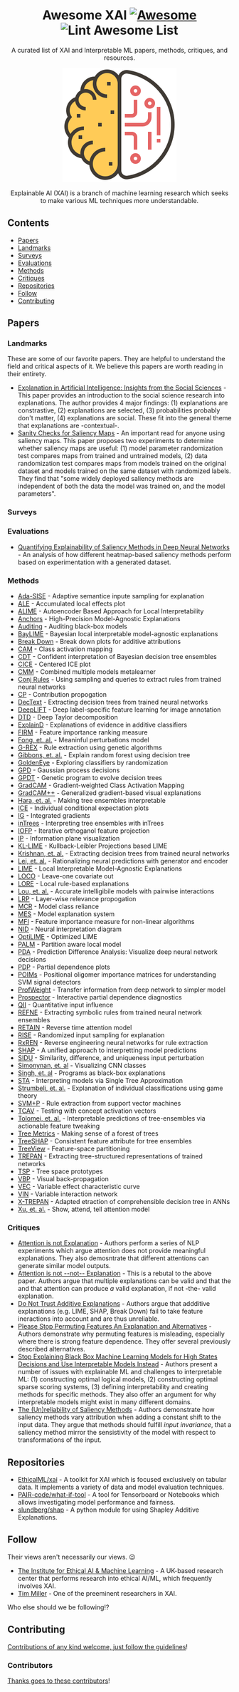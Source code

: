 <div align="center">

<!-- title -->
<!--lint ignore no-dead-urls-->
# Awesome XAI [![Awesome](https://awesome.re/badge.svg)](https://awesome.re) ![Lint Awesome List](https://github.com/altamiracorp/awesome-xai/workflows/Lint%20Awesome%20List/badge.svg)

<!-- subtitle -->
A curated list of XAI and Interpretable ML papers, methods, critiques, and resources.

<!-- image -->
<img src="https://github.com/altamiracorp/awesome-xai/blob/master/images/icon.png?raw=true" />

<!-- description -->
Explainable AI (XAI) is a branch of machine learning research which seeks to make various 
ML techniques more understandable.

</div>

<!-- TOC -->

## Contents
- [Papers](#papers)
 - [Landmarks](#landmarks)
 - [Surveys](#surveys)
 - [Evaluations](#evaluations)
 - [Methods](#methods)
 - [Critiques](#critiques)
- [Repositories](#repositories)
- [Follow](#follow)
- [Contributing](#contributing)


<!-- CONTENT -->
## Papers

### Landmarks

These are some of our favorite papers. They are helpful to understand the field
and critical aspects of it. We believe this papers are worth reading in their
entirety.

- [Explanation in Artificial Intelligence: Insights from the Social Sciences](https://arxiv.org/abs/1706.07269) - This paper provides an introduction to the social science research into explanations. The author provides 4 major findings: (1) explanations are constrastive, (2) explanations are selected, (3) probabilities probably don't matter, (4) explanations are social. These fit into the general theme that explanations are -contextual-.
- [Sanity Checks for Saliency Maps](https://arxiv.org/abs/1810.03292) - An important read for anyone using saliency maps. This paper proposes two experiments to determine whether saliency maps are useful: (1) model parameter randomization test compares maps from trained and untrained models, (2) data randomization test compares maps from models trained on the original dataset and models trained on the same dataset with randomized labels. They find that "some widely deployed saliency methods are independent of both the data the model was trained on, and the model parameters".

### Surveys


### Evaluations

- [Quantifying Explainability of Saliency Methods in Deep Neural Networks](https://arxiv.org/abs/2009.02899) - An analysis of how different heatmap-based saliency methods perform based on experimentation with a generated dataset.

### Methods

- [Ada-SISE](https://arxiv.org/abs/2102.07799) - Adaptive semantice inpute sampling for explanation
- [ALE](https://rss.onlinelibrary.wiley.com/doi/abs/10.1111/rssb.12377) - Accumulated local effects plot
- [ALIME](https://link.springer.com/chapter/10.1007/978-3-030-33607-3_49) - Autoencoder Based Approach for Local Interpretability
- [Anchors](https://ojs.aaai.org/index.php/AAAI/article/view/11491) - High-Precision Model-Agnostic Explanations
- [Auditing](https://link.springer.com/article/10.1007/s10115-017-1116-3) - Auditing black-box models
- [BayLIME](https://arxiv.org/abs/2012.03058) - Bayesian local interpretable model-agnostic explanations
- [Break Down](http://ema.drwhy.ai/breakDown.html#BDMethod) - Break down plots for additive attributions
- [CAM](https://www.cv-foundation.org/openaccess/content_cvpr_2016/papers/Zhou_Learning_Deep_Features_CVPR_2016_paper.pdf) - Class activation mapping
- [CDT](https://ieeexplore.ieee.org/abstract/document/4167900) - Confident interpretation of Bayesian decision tree ensembles
- [CICE](https://christophm.github.io/interpretable-ml-book/ice.html) - Centered ICE plot
- [CMM](https://citeseerx.ist.psu.edu/viewdoc/download?doi=10.1.1.40.2710&rep=rep1&type=pdf) - Combined multiple models metalearner
- [Conj Rules](https://www.sciencedirect.com/science/article/pii/B9781558603356500131) - Using sampling and queries to extract rules from trained neural networks
- [CP](https://ieeexplore.ieee.org/abstract/document/6597214) - Contribution propogation
- [DecText](https://dl.acm.org/doi/abs/10.1145/775047.775113) - Extracting decision trees from trained neural networks
- [DeepLIFT](https://ieeexplore-ieee-org.ezproxy.libraries.wright.edu/abstract/document/9352498) - Deep label-specific feature learning for image annotation
- [DTD](https://www.sciencedirect.com/science/article/pii/S0031320316303582) - Deep Taylor decomposition
- [ExplainD](https://www.aaai.org/Papers/IAAI/2006/IAAI06-018.pdf) - Explanations of evidence in additive classifiers
- [FIRM](https://link.springer.com/chapter/10.1007/978-3-642-04174-7_45) - Feature importance ranking measure
- [Fong, et. al.](https://openaccess.thecvf.com/content_iccv_2017/html/Fong_Interpretable_Explanations_of_ICCV_2017_paper.html) - Meaninful perturbations model
- [G-REX](https://www.academia.edu/download/51462700/s0362-546x_2896_2900267-220170122-9600-1njrpyx.pdf) - Rule extraction using genetic algorithms
- [Gibbons, et. al.](https://www.ncbi.nlm.nih.gov/pmc/articles/PMC3977175/) - Explain random forest using decision tree
- [GoldenEye](https://link-springer-com.ezproxy.libraries.wright.edu/article/10.1007/s10618-014-0368-8) - Exploring classifiers by randomization
- [GPD](https://arxiv.org/abs/0912.1128) - Gaussian process decisions
- [GPDT](https://ieeexplore.ieee.org/abstract/document/4938655) - Genetic program to evolve decision trees
- [GradCAM](https://openaccess.thecvf.com/content_iccv_2017/html/Selvaraju_Grad-CAM_Visual_Explanations_ICCV_2017_paper.html) - Gradient-weighted Class Activation Mapping
- [GradCAM++](https://ieeexplore.ieee.org/abstract/document/8354201/) - Generalized gradient-based visual explanations
- [Hara, et. al.](https://arxiv.org/abs/1606.05390) - Making tree ensembles interpretable
- [ICE](https://www.tandfonline.com/doi/abs/10.1080/10618600.2014.907095) - Individual conditional expectation plots
- [IG](http://proceedings.mlr.press/v70/sundararajan17a/sundararajan17a.pdf) - Integrated gradients
- [inTrees](https://link.springer.com/article/10.1007/s41060-018-0144-8) - Interpreting tree ensembles with inTrees
- [IOFP](https://arxiv.org/abs/1611.04967) - Iterative orthoganol feature projection
- [IP](https://arxiv.org/abs/1703.00810) - Information plane visualization
- [KL-LIME](https://arxiv.org/abs/1810.02678) - Kullback-Leibler Projections based LIME
- [Krishnan, et. al.](https://www.sciencedirect.com/science/article/abs/pii/S0031320398001812) - Extracting decision trees from trained neural networks
- [Lei, et. al.](https://arxiv.org/abs/1606.04155) - Rationalizing neural predictions with generator and encoder
- [LIME](https://dl.acm.org/doi/abs/10.1145/2939672.2939778) - Local Interpretable Model-Agnostic Explanations
- [LOCO](https://amstat.tandfonline.com/doi/abs/10.1080/01621459.2017.1307116#.YEkdZ7CSmUk) - Leave-one covariate out
- [LORE](https://arxiv.org/abs/1805.10820) - Local rule-based explanations
- [Lou, et. al.](https://dl.acm.org/doi/abs/10.1145/2487575.2487579) - Accurate intelligibile models with pairwise interactions
- [LRP](https://journals.plos.org/plosone/article?id=10.1371/journal.pone.0130140) - Layer-wise relevance propogation
- [MCR](https://www.jmlr.org/papers/volume20/18-760/18-760.pdf) - Model class reliance
- [MES](https://ieeexplore.ieee.org/abstract/document/7738872) - Model explanation system
- [MFI](https://arxiv.org/abs/1611.07567) - Feature importance measure for non-linear algorithms
- [NID](https://www.sciencedirect.com/science/article/abs/pii/S0304380002000649) - Neural interpretation diagram
- [OptiLIME](https://arxiv.org/abs/2006.05714) - Optimized LIME
- [PALM](https://dl.acm.org/doi/abs/10.1145/3077257.3077271) - Partition aware local model
- [PDA](https://arxiv.org/abs/1702.04595) - Prediction Difference Analysis: Visualize deep neural network decisions
- [PDP](https://projecteuclid.org/download/pdf_1/euclid.aos/1013203451) - Partial dependence plots
- [POIMs](https://academic.oup.com/bioinformatics/article/24/13/i6/233341) - Positional oligomer importance matrices for understanding SVM signal detectors
- [ProfWeight](https://arxiv.org/abs/1807.07506) - Transfer information from deep network to simpler model
- [Prospector](https://dl.acm.org/doi/abs/10.1145/2858036.2858529) - Interactive partial dependence diagnostics
- [QII](https://ieeexplore.ieee.org/abstract/document/7546525) - Quantitative input influence
- [REFNE](https://content.iospress.com/articles/ai-communications/aic272) - Extracting symbolic rules from trained neural network ensembles
- [RETAIN](https://arxiv.org/abs/1608.05745) - Reverse time attention model
- [RISE](https://arxiv.org/abs/1806.07421) - Randomized input sampling for explanation
- [RxREN](https://link.springer.com/article/10.1007%2Fs11063-011-9207-8) - Reverse engineering neural networks for rule extraction
- [SHAP](https://arxiv.org/abs/1705.07874) - A unified approach to interpretting model predictions
- [SIDU](https://arxiv.org/abs/2101.10710) - Similarity, difference, and uniqueness input perturbation
- [Simonynan, et. al](https://arxiv.org/abs/1312.6034) - Visualizing CNN classes
- [Singh, et. al](https://arxiv.org/abs/1611.07579) - Programs as black-box explanations
- [STA](https://arxiv.org/abs/1610.09036) - Interpreting models via Single Tree Approximation
- [Strumbelj, et. al.](https://www.jmlr.org/papers/volume11/strumbelj10a/strumbelj10a.pdf) - Explanation of individual classifications using game theory
- [SVM+P](https://www.academia.edu/download/2471122/3uecwtv9xcwxg6r.pdf) - Rule extraction from support vector machines
- [TCAV](https://openreview.net/forum?id=S1viikbCW) - Testing with concept activation vectors
- [Tolomei, et. al.](https://dl.acm.org/doi/abs/10.1145/3097983.3098039) - Interpretable predictions of tree-ensembles via actionable feature tweaking
- [Tree Metrics](https://www.researchgate.net/profile/Edward-George-2/publication/2610587_Making_Sense_of_a_Forest_of_Trees/links/55b1085d08aec0e5f430eb40/Making-Sense-of-a-Forest-of-Trees.pdf) - Making sense of a forest of trees
- [TreeSHAP](https://arxiv.org/abs/1706.06060) - Consistent feature attribute for tree ensembles
- [TreeView](https://arxiv.org/abs/1611.07429) - Feature-space partitioning
- [TREPAN](http://www.inf.ufrgs.br/~engel/data/media/file/cmp121/TREPAN_craven.nips96.pdf) - Extracting tree-structured representations of trained networks
- [TSP](https://dl.acm.org/doi/abs/10.1145/3412815.3416893) - Tree space prototypes
- [VBP](http://www.columbia.edu/~aec2163/NonFlash/Papers/VisualBackProp.pdf) - Visual back-propagation
- [VEC](https://ieeexplore.ieee.org/abstract/document/5949423) - Variable effect characteristic curve
- [VIN](https://dl.acm.org/doi/abs/10.1145/1014052.1014122) - Variable interaction network
- [X-TREPAN](https://arxiv.org/abs/1508.07551) - Adapted etraction of comprehensible decision tree in ANNs
- [Xu, et. al.](http://proceedings.mlr.press/v37/xuc15) - Show, attend, tell attention model

### Critiques

- [Attention is not Explanation](https://arxiv.org/abs/1902.10186) - Authors perform a series of NLP experiments which argue attention does not provide meaningful explanations. They also demosntrate that different attentions can generate similar model outputs.
- [Attention is not --not-- Explanation](https://arxiv.org/abs/1908.04626) - This is a rebutal to the above paper. Authors argue that multiple explanations can be valid and that the and that attention can produce *a* valid explanation, if not -the- valid explanation.
- [Do Not Trust Additive Explanations](https://arxiv.org/abs/1903.11420) - Authors argue that addditive explanations (e.g. LIME, SHAP, Break Down) fail to take feature ineractions into account and are thus unreliable.
- [Please Stop Permuting Features An Explanation and Alternatives](https://arxiv.org/abs/1905.03151) - Authors demonstrate why permuting features is misleading, especially where there is strong feature dependence. They offer several previously described alternatives.
- [Stop Explaining Black Box Machine Learning Models for High States Decisions and Use Interpretable Models Instead](https://www.nature.com/articles/s42256-019-0048-x?fbclid=IwAR3156gP-ntoAyw2sHTXo0Z8H9p-2wBKe5jqitsMCdft7xA0P766QvSthFs) - Authors present a number of issues with explainable ML and challenges to interpretable ML: (1) constructing optimal logical models, (2) constructing optimal sparse scoring systems, (3) defining interpretability and creating methods for specific methods. They also offer an argument for why interpretable models might exist in many different domains.
- [The (Un)reliability of Saliency Methods](https://link.springer.com/chapter/10.1007/978-3-030-28954-6_14) - Authors demonstrate how saliency methods vary attribution when adding a constant shift to the input data. They argue that methods should fulfill *input invariance*, that a saliency method mirror the sensistivity of the model with respect to transformations of the input.

## Repositories

- [EthicalML/xai](https://github.com/EthicalML/xai) - A toolkit for XAI which is focused exclusively on tabular data. It implements a variety of data and model evaluation techniques.
- [PAIR-code/what-if-tool](https://github.com/PAIR-code/what-if-tool) - A tool for Tensorboard or Notebooks which allows investigating model performance and fairness.
- [slundberg/shap](https://github.com/slundberg/shap) - A python module for using Shapley Additive Explanations.


## Follow

Their views aren't necessarily our views. :wink:

- [The Institute for Ethical AI & Machine Learning](https://ethical.institute/index.html) - A UK-based research center that performs research into ethical AI/ML, which frequently involves XAI.
- [Tim Miller](https://twitter.com/tmiller_unimelb) - One of the preeminent researchers in XAI.

Who else should we be following!?

## Contributing

[Contributions of any kind welcome, just follow the guidelines](contributing.md)!

### Contributors
[Thanks goes to these contributors](https://github.com/altamiracorp/awesome-xai/graphs/contributors)!
